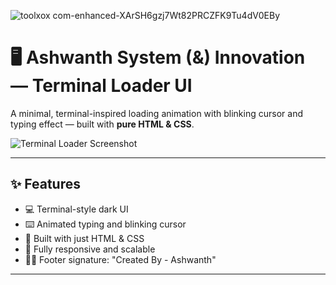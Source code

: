 ![toolxox com-enhanced-XArSH6gzj7Wt82PRCZFK9Tu4dV0EBy](https://github.com/user-attachments/assets/bbb8e304-636b-4cb9-9835-30c6936b068f)

# 🖥️ Ashwanth System (&) Innovation — Terminal Loader UI

A minimal, terminal-inspired loading animation with blinking cursor and typing effect — built with **pure HTML & CSS**.

![Terminal Loader Screenshot](preview.png)

---

## ✨ Features

- 💻 Terminal-style dark UI
- ⌨️ Animated typing and blinking cursor
- 🎨 Built with just HTML & CSS 
- 📱 Fully responsive and scalable
- 🧑‍💻 Footer signature: "Created By - Ashwanth"

---

